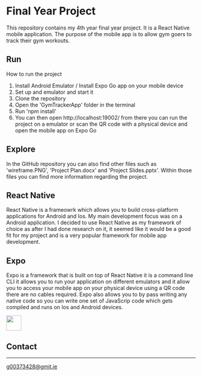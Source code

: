 # Final Year Project
This repository contains my 4th year final year project. It is a React Native mobile application. The purpose of the mobile app is to allow gym goers to track their gym workouts.

## Run

How to run the project

1. Install Android Emulator / Install Expo Go app on your mobile device
2. Set up and emulator and start it
3. Clone the repository
4. Open the 'GymTrackerApp' folder in the terminal
5. Run 'npm install'
6. You can then open http://localhost:19002/ from there you can run the project on a emulator or scan the QR code with a physical device and open the mobile app on Expo Go

## Explore

In the GitHub repository you can also find other files such as 'wireframe.PNG', 'Project Plan.docx' and 'Project Slides.pptx'. Within those files you can find more information regarding the project.

## React Native

React Native is a frameowrk which allows you to build cross-platform applications for Android and Ios. My main development focus was on a Android application. I decided to use React Native as my framework of choice as after I had done research on it, it seemed like it would be a good fit for my project and is a very popular framework for mobile app development.

## Expo

Expo is a framework that is built on top of React Native it is a command line CLI it allows you to run your application on different emulators and it allow you to access your mobile app on your physical device using a QR code there are no cables required. Expo also allows you to by pass writing any native code so you can write one set of JavaScrip code which gets compiled and runs on Ios and Android devices.

<img src="https://miro.medium.com/max/512/0*WzLD1tfa1__8Z_KK"  height="40">

## Contact

***

g00373428@gmit.ie